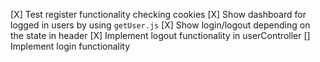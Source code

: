 [X] Test register functionality checking cookies
[X] Show dashboard for logged in users by using `getUser.js`
[X] Show login/logout depending on the state in header
[X] Implement logout functionality in userController
[] Implement login functionality
